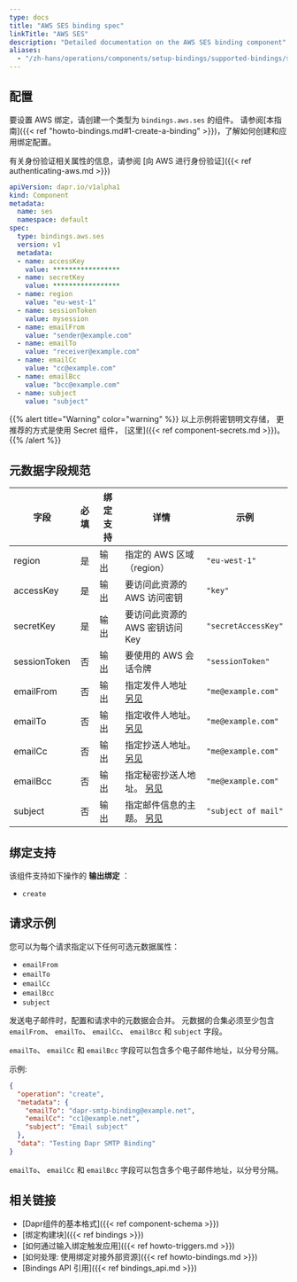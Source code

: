 ```yaml
---
type: docs
title: "AWS SES binding spec"
linkTitle: "AWS SES"
description: "Detailed documentation on the AWS SES binding component"
aliases:
  - "/zh-hans/operations/components/setup-bindings/supported-bindings/ses/"
---
```


## 配置

要设置 AWS 绑定，请创建一个类型为 `bindings.aws.ses` 的组件。 请参阅[本指南]({{< ref "howto-bindings.md#1-create-a-binding" >}})，了解如何创建和应用绑定配置。

有关身份验证相关属性的信息，请参阅 [向 AWS 进行身份验证]({{< ref authenticating-aws.md >}})

```yaml
apiVersion: dapr.io/v1alpha1
kind: Component
metadata:
  name: ses
  namespace: default
spec:
  type: bindings.aws.ses
  version: v1
  metadata:
  - name: accessKey
    value: *****************
  - name: secretKey
    value: *****************
  - name: region
    value: "eu-west-1"
  - name: sessionToken
    value: mysession
  - name: emailFrom
    value: "sender@example.com"
  - name: emailTo
    value: "receiver@example.com"
  - name: emailCc
    value: "cc@example.com"
  - name: emailBcc
    value: "bcc@example.com"
  - name: subject
    value: "subject"
```

{{% alert title="Warning" color="warning" %}}
以上示例将密钥明文存储， 更推荐的方式是使用 Secret 组件， [这里]({{< ref component-secrets.md >}})。
{{% /alert %}}

## 元数据字段规范

| 字段           | 必填 | 绑定支持 | 详情                                | 示例                  |
| ------------ |:--:| ---- | --------------------------------- | ------------------- |
| region       | 是  | 输出   | 指定的 AWS 区域（region）                | `"eu-west-1"`       |
| accessKey    | 是  | 输出   | 要访问此资源的 AWS 访问密钥                  | `"key"`             |
| secretKey    | 是  | 输出   | 要访问此资源的 AWS 密钥访问 Key              | `"secretAccessKey"` |
| sessionToken | 否  | 输出   | 要使用的 AWS 会话令牌                     | `"sessionToken"`    |
| emailFrom    | 否  | 输出   | 指定发件人地址 [另见](#example-request)    | `"me@example.com"`  |
| emailTo      | 否  | 输出   | 指定收件人地址。 [另见](#example-request)   | `"me@example.com"`  |
| emailCc      | 否  | 输出   | 指定抄送人地址。 [另见](#example-request)   | `"me@example.com"`  |
| emailBcc     | 否  | 输出   | 指定秘密抄送人地址。 [另见](#example-request) | `"me@example.com"`  |
| subject      | 否  | 输出   | 指定邮件信息的主题。 [另见](#example-request) | `"subject of mail"` |



## 绑定支持

该组件支持如下操作的 **输出绑定** ：

- `create`

## 请求示例

您可以为每个请求指定以下任何可选元数据属性：

- `emailFrom`
- `emailTo`
- `emailCc`
- `emailBcc`
- `subject`

发送电子邮件时，配置和请求中的元数据会合并。 元数据的合集必须至少包含 `emailFrom`、 `emailTo`、 `emailCc`、 `emailBcc` 和 `subject` 字段。

`emailTo`、 `emailCc` 和 `emailBcc` 字段可以包含多个电子邮件地址，以分号分隔。

示例:
```json
{
  "operation": "create",
  "metadata": {
    "emailTo": "dapr-smtp-binding@example.net",
    "emailCc": "cc1@example.net",
    "subject": "Email subject"
  },
  "data": "Testing Dapr SMTP Binding"
}
```
`emailTo`、 `emailCc` 和 `emailBcc` 字段可以包含多个电子邮件地址，以分号分隔。
## 相关链接

- [Dapr组件的基本格式]({{< ref component-schema >}})
- [绑定构建块]({{< ref bindings >}})
- [如何通过输入绑定触发应用]({{< ref howto-triggers.md >}})
- [如何处理: 使用绑定对接外部资源]({{< ref howto-bindings.md >}})
- [Bindings API 引用]({{< ref bindings_api.md >}})
